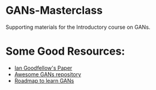 # GANs-Masterclass
Supporting materials for the Introductory course on GANs.


# Some Good Resources: 
- [Ian Goodfellow's Paper](https://arxiv.org/abs/1406.2661)
- [Awesome GANs repository](https://github.com/sarvasvkulpati/Awesome-GAN-Resources)
- [Roadmap to learn GANs](https://github.com/instillai/Generative-Adversarial-Networks-Roadmap)
